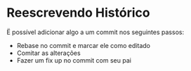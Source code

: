 Reescrevendo Histórico
======================

Ë possível adicionar algo a um commit nos seguintes passos:

- Rebase no commit e marcar ele como editado
- Comitar as alterações
- Fazer um fix up no commit com seu pai
